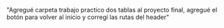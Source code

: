 "Agregué carpeta trabajo practico dos tablas al proyecto final, agregué el botón para volver al inicio y corregí las rutas del header"
